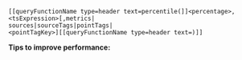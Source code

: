 ```
[[queryFunctionName type=header text=percentile(]]<percentage>,<tsExpression>[,metrics|
sources|sourceTags|pointTags|
<pointTagKey>][[queryFunctionName type=header text=)]]
```

**Tips to improve performance:**

